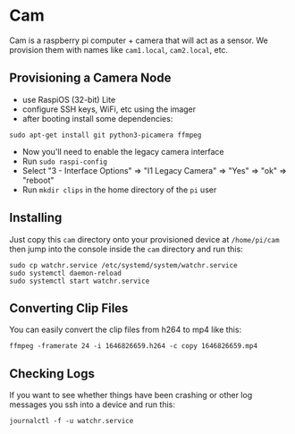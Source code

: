 # Cam

Cam is a raspberry pi computer + camera that will act as a sensor.
We provision them with names like `cam1.local`, `cam2.local`, etc.

## Provisioning a Camera Node

* use RaspiOS (32-bit) Lite
* configure SSH keys, WiFi, etc using the imager
* after booting install some dependencies:

```
sudo apt-get install git python3-picamera ffmpeg
```

* Now you'll need to enable the legacy camera interface
* Run `sudo raspi-config`
* Select "3 - Interface Options" => "I1 Legacy Camera" => "Yes" => "ok" => "reboot"
* Run `mkdir clips` in the home directory of the `pi` user

## Installing

Just copy this `cam` directory onto your provisioned device at `/home/pi/cam` then
jump into the console inside the `cam` directory and run this:

```
sudo cp watchr.service /etc/systemd/system/watchr.service
sudo systemctl daemon-reload
sudo systemctl start watchr.service
```

## Converting Clip Files

You can easily convert the clip files from h264 to mp4 like this:

```
ffmpeg -framerate 24 -i 1646826659.h264 -c copy 1646826659.mp4
```

## Checking Logs

If you want to see whether things have been crashing or other log messages you
ssh into a device and run this:

```
journalctl -f -u watchr.service
```